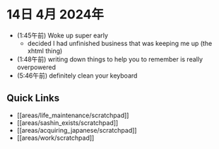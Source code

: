 # 14日 4月 2024年
- (1:45午前) Woke up super early
  - decided I had unfinished business that was keeping me up (the xhtml thing)
- (1:48午前) writing down things to help you to remember is really overpowered
- (5:46午前) definitely clean your keyboard


 



## Quick Links
- [[areas/life_maintenance/scratchpad]]
- [[areas/sashin_exists/scratchpad]]
- [[areas/acquiring_japanese/scratchpad]]
- [[areas/work/scratchpad]]
